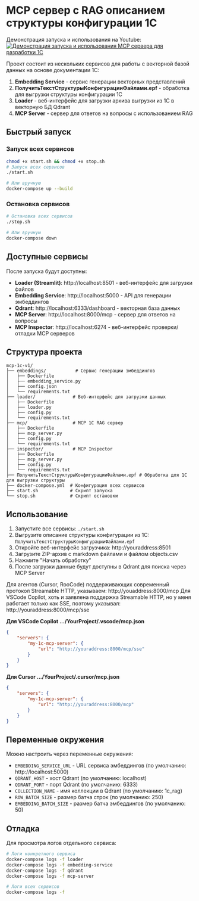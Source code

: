 # MCP сервер с RAG описанием структуры конфигурации 1С

Демонстрация запуска и использования на Youtube:
[![Демонстрация запуска и использования MCP сервера для разработки 1С](https://i.ytimg.com/vi/74kYcK6bvGk/sd3.jpg)](http://www.youtube.com/watch?v=74kYcK6bvGk)

Проект состоит из нескольких сервисов для работы с векторной базой данных на основе документации 1C:

1. **Embedding Service** - сервис генерации векторных представлений
2. **ПолучитьТекстСтруктурыКонфигурацииФайлами.epf** - обработка для выгрузки структуры конфигурации 1С
3. **Loader** - веб-интерфейс для загрузки архива выгрузки из 1С в векторную БД Qdrant
4. **MCP Server** - сервер для ответов на вопросы с использованием RAG

## Быстрый запуск

### Запуск всех сервисов

```bash
chmod +x start.sh && chmod +x stop.sh
# Запуск всех сервисов
./start.sh

# Или вручную
docker-compose up --build
```

### Остановка сервисов

```bash
# Остановка всех сервисов
./stop.sh

# Или вручную
docker-compose down
```

## Доступные сервисы

После запуска будут доступны:

- **Loader (Streamlit)**: http://localhost:8501 - веб-интерфейс для загрузки файлов
- **Embedding Service**: http://localhost:5000 - API для генерации эмбеддингов
- **Qdrant**: http://localhost:6333/dashboard - векторная база данных
- **MCP Server**: http://localhost:8000/mcp - сервер для ответов на вопросы
- **MCP Inspector**: http://localhost:6274 - веб-интерфейс проверки/отладки MCP серверов

## Структура проекта

```
mcp-1c-v1/
├── embeddings/           # Сервис генерации эмбеддингов
│   ├── Dockerfile
│   ├── embedding_service.py
│   ├── config.json
│   └── requirements.txt
├── loader/              # Веб-интерфейс для загрузки данных
│   ├── Dockerfile
│   ├── loader.py
│   ├── config.py
│   └── requirements.txt
├── mcp/                 # MCP 1С RAG сервер
│   ├── Dockerfile
│   ├── mcp_server.py
│   ├── config.py
│   └── requirements.txt
├── inspector/           # MCP Inspector
│   ├── Dockerfile
│   ├── mcp_server.py
│   ├── config.py
│   └── requirements.txt
├── ПолучитьТекстСтруктурыКонфигурацииФайлами.epf # Обработка для 1С для выгрузки структуры
├── docker-compose.yml  # Конфигурация всех сервисов
├── start.sh            # Скрипт запуска
└── stop.sh             # Скрипт остановки
```

## Использование

1. Запустите все сервисы: `./start.sh`
2. Выгрузите описание структуры конфигурации из 1С: `ПолучитьТекстСтруктурыКонфигурацииФайлами.epf`
3. Откройте веб-интерфейс загрузчика: http://youraddress:8501
4. Загрузите ZIP-архив с markdown файлами и файлом objects.csv
5. Нажмите "Начать обработку"
6. После загрузки данные будут доступны в Qdrant для поиска через MCP Server

Для агентов (Cursor, RooCode) поддерживающих современный протокол Streamable HTTP, указываем: http://youaddress:8000/mcp
Для VSCode Copilot, хоть и заявлена поддержка Streamable HTTP, но у меня работает только как SSE, поэтому указывал: http://youraddress:8000/mcp/sse

**Для VSCode Copilot .../YourProject/.vscode/mcp.json**
```json
{
    "servers": {
        "my-1c-mcp-server": {
            "url": "http://youraddress:8000/mcp/sse"
        }
    }
}
```

**Для Cursor .../YourProject/.cursor/mcp.json**
```json
{
    "servers": {
        "my-1c-mcp-server": {
            "url": "http://youraddress:8000/mcp"
        }
    }
}
```


## Переменные окружения

Можно настроить через переменные окружения:

- `EMBEDDING_SERVICE_URL` - URL сервиса эмбеддингов (по умолчанию: http://localhost:5000)
- `QDRANT_HOST` - хост Qdrant (по умолчанию: localhost)
- `QDRANT_PORT` - порт Qdrant (по умолчанию: 6333)
- `COLLECTION_NAME` - имя коллекции в Qdrant (по умолчанию: 1c_rag)
- `ROW_BATCH_SIZE` - размер батча строк (по умолчанию: 250)
- `EMBEDDING_BATCH_SIZE` - размер батча эмбеддингов (по умолчанию: 50)

## Отладка

Для просмотра логов отдельного сервиса:

```bash
# Логи конкретного сервиса
docker-compose logs -f loader
docker-compose logs -f embedding-service
docker-compose logs -f qdrant
docker-compose logs -f mcp-server

# Логи всех сервисов
docker-compose logs -f
```

